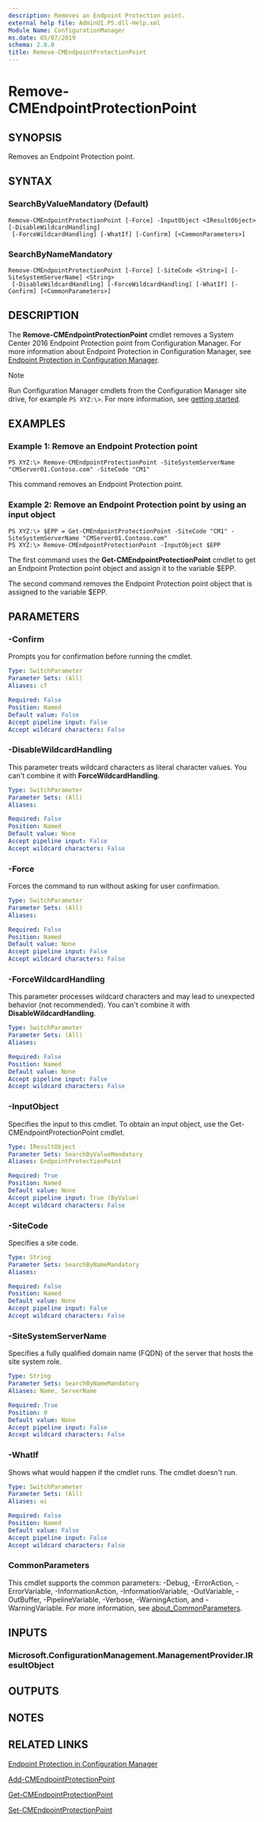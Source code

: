 ```yaml
---
description: Removes an Endpoint Protection point.
external help file: AdminUI.PS.dll-Help.xml
Module Name: ConfigurationManager
ms.date: 05/07/2019
schema: 2.0.0
title: Remove-CMEndpointProtectionPoint
---
```


# Remove-CMEndpointProtectionPoint

## SYNOPSIS
Removes an Endpoint Protection point.

## SYNTAX

### SearchByValueMandatory (Default)
```
Remove-CMEndpointProtectionPoint [-Force] -InputObject <IResultObject> [-DisableWildcardHandling]
 [-ForceWildcardHandling] [-WhatIf] [-Confirm] [<CommonParameters>]
```

### SearchByNameMandatory
```
Remove-CMEndpointProtectionPoint [-Force] [-SiteCode <String>] [-SiteSystemServerName] <String>
 [-DisableWildcardHandling] [-ForceWildcardHandling] [-WhatIf] [-Confirm] [<CommonParameters>]
```

## DESCRIPTION
The **Remove-CMEndpointProtectionPoint** cmdlet removes a System Center 2016 Endpoint Protection point from Configuration Manager.
For more information about Endpoint Protection in Configuration Manager, see [Endpoint Protection in Configuration Manager](/mem/configmgr/protect/deploy-use/endpoint-protection).

> [!NOTE]
> Run Configuration Manager cmdlets from the Configuration Manager site drive, for example `PS XYZ:\>`. For more information, see [getting started](/powershell/sccm/overview).

## EXAMPLES

### Example 1: Remove an Endpoint Protection point
```
PS XYZ:\> Remove-CMEndpointProtectionPoint -SiteSystemServerName "CMServer01.Contoso.com" -SiteCode "CM1"
```

This command removes an Endpoint Protection point.

### Example 2: Remove an Endpoint Protection point by using an input object
```
PS XYZ:\> $EPP = Get-CMEndpointProtectionPoint -SiteCode "CM1" -SiteSystemServerName "CMServer01.Contoso.com"
PS XYZ:\> Remove-CMEndpointProtectionPoint -InputObject $EPP
```

The first command uses the **Get-CMEndpointProtectionPoint** cmdlet to get an Endpoint Protection point object and assign it to the variable $EPP.

The second command removes the Endpoint Protection point object that is assigned to the variable $EPP.

## PARAMETERS

### -Confirm
Prompts you for confirmation before running the cmdlet.

```yaml
Type: SwitchParameter
Parameter Sets: (All)
Aliases: cf

Required: False
Position: Named
Default value: False
Accept pipeline input: False
Accept wildcard characters: False
```

### -DisableWildcardHandling

This parameter treats wildcard characters as literal character values. You can't combine it with **ForceWildcardHandling**.

```yaml
Type: SwitchParameter
Parameter Sets: (All)
Aliases:

Required: False
Position: Named
Default value: None
Accept pipeline input: False
Accept wildcard characters: False
```

### -Force
Forces the command to run without asking for user confirmation.

```yaml
Type: SwitchParameter
Parameter Sets: (All)
Aliases:

Required: False
Position: Named
Default value: None
Accept pipeline input: False
Accept wildcard characters: False
```

### -ForceWildcardHandling

This parameter processes wildcard characters and may lead to unexpected behavior (not recommended). You can't combine it with **DisableWildcardHandling**.

```yaml
Type: SwitchParameter
Parameter Sets: (All)
Aliases:

Required: False
Position: Named
Default value: None
Accept pipeline input: False
Accept wildcard characters: False
```

### -InputObject
Specifies the input to this cmdlet.
To obtain an input object, use the Get-CMEndpointProtectionPoint cmdlet.

```yaml
Type: IResultObject
Parameter Sets: SearchByValueMandatory
Aliases: EndpointProtectionPoint

Required: True
Position: Named
Default value: None
Accept pipeline input: True (ByValue)
Accept wildcard characters: False
```

### -SiteCode
Specifies a site code.

```yaml
Type: String
Parameter Sets: SearchByNameMandatory
Aliases:

Required: False
Position: Named
Default value: None
Accept pipeline input: False
Accept wildcard characters: False
```

### -SiteSystemServerName
Specifies a fully qualified domain name (FQDN) of the server that hosts the site system role.

```yaml
Type: String
Parameter Sets: SearchByNameMandatory
Aliases: Name, ServerName

Required: True
Position: 0
Default value: None
Accept pipeline input: False
Accept wildcard characters: False
```

### -WhatIf

Shows what would happen if the cmdlet runs. The cmdlet doesn't run.

```yaml
Type: SwitchParameter
Parameter Sets: (All)
Aliases: wi

Required: False
Position: Named
Default value: False
Accept pipeline input: False
Accept wildcard characters: False
```

### CommonParameters
This cmdlet supports the common parameters: -Debug, -ErrorAction, -ErrorVariable, -InformationAction, -InformationVariable, -OutVariable, -OutBuffer, -PipelineVariable, -Verbose, -WarningAction, and -WarningVariable. For more information, see [about_CommonParameters](http://go.microsoft.com/fwlink/?LinkID=113216).

## INPUTS

### Microsoft.ConfigurationManagement.ManagementProvider.IResultObject
## OUTPUTS

## NOTES

## RELATED LINKS

[Endpoint Protection in Configuration Manager](/mem/configmgr/protect/deploy-use/endpoint-protection)

[Add-CMEndpointProtectionPoint](Add-CMEndpointProtectionPoint.md)

[Get-CMEndpointProtectionPoint](Get-CMEndpointProtectionPoint.md)

[Set-CMEndpointProtectionPoint](Set-CMEndpointProtectionPoint.md)


